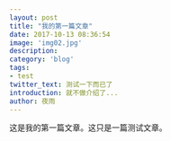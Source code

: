 ```yaml
---
layout: post
title: "我的第一篇文章"
date: 2017-10-13 08:36:54
image: 'img02.jpg'
description:
category: 'blog'
tags:
- test
twitter_text: 测试一下而已了
introduction: 就不做介绍了...
author: 夜雨
---
```

这是我的第一篇文章。这只是一篇测试文章。
